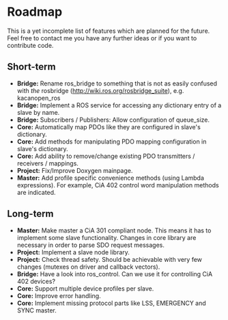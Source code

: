 # Roadmap

This is a yet incomplete list of features which are planned for the future. Feel free to contact me you have any further ideas or if you want to contribute code.

## Short-term

* __Bridge:__ Rename ros_bridge to something that is not as easily confused with _the_ rosbridge (http://wiki.ros.org/rosbridge_suite), e.g. kacanopen_ros
* __Bridge:__ Implement a ROS service for accessing any dictionary entry of a slave by name.
* __Bridge:__ Subscribers / Publishers: Allow configuration of queue_size.
* __Core:__ Automatically map PDOs like they are configured in slave's dictionary.
* __Core:__ Add methods for manipulating PDO mapping configuration in slave's dictionary.
* __Core:__ Add ability to remove/change existing PDO transmitters / receivers / mappings.
* __Project:__ Fix/Improve Doxygen mainpage.
* __Master:__ Add profile specific convenience methods (using Lambda expressions). For example, CiA 402 control word manipulation methods are indicated.

## Long-term

* __Master:__ Make master a CiA 301 compliant node. This means it has to implement some slave functionality. Changes in core library are necessary in order to parse SDO request messages.
* __Project:__ Implement a slave node library.
* __Project:__ Check thread safety. Should be achievable with very few changes (mutexes on driver and callback vectors).
* __Bridge:__ Have a look into ros_control. Can we use it for controlling CiA 402 devices?
* __Core:__ Support multiple device profiles per slave.
* __Core:__ Improve error handling.
* __Core:__ Implement missing protocol parts like LSS, EMERGENCY and SYNC master.


